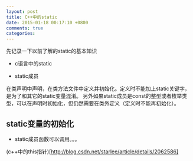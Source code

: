 ```yaml
---
layout: post
title: C++中的static
date: 2015-01-18 00:17:10 +0800
comments: true
categories: 
---
```


先记录一下以前了解的static的基本知识

* c语言中的static


* static成员

在类声明中声明，在类方法文件中定义并初始化。定义时不能加上static关键字，是为了和其它的static变量混淆。
另外如果static成员是const的整型或者枚举类型，可以在声明时初始化，但仍然需要在类外定义（定义时不能再初始化）。
<!--more-->

## static变量的初始化

* static成员函数可以调用。。。



(c++中的this指针)[http://blog.csdn.net/starlee/article/details/2062586]

[ovsoil]:    http://blog.ovsoil.com  "OVSOIL"

<!-- create time: 2015-01-08 15:32:35  -->
